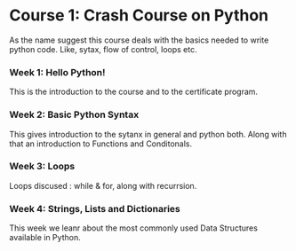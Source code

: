 # Course 1: Crash Course on Python
As the name suggest this course deals with the basics needed to write python code. Like, sytax, flow of control, loops etc.

### Week 1: Hello Python!
This is the introduction to the course and to the certificate program.

### Week 2: Basic Python Syntax
This gives introduction to the sytanx in general and python both. Along with that an introduction to Functions and Conditonals.

### Week 3: Loops
Loops discused : while & for, along with recurrsion.

### Week 4: Strings, Lists and Dictionaries
This week we leanr about the most commonly used Data Structures available in Python.
